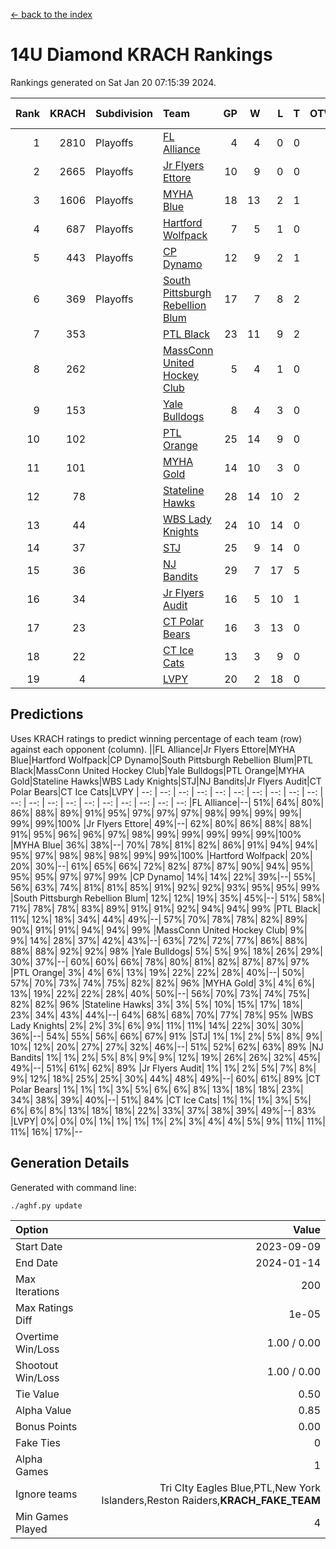 [<- back to the index](readme.md)
# 14U Diamond KRACH Rankings
Rankings generated on Sat Jan 20 07:15:39 2024.

Rank|KRACH|Subdivision|Team|GP|W|L|T|OTW|OTL|SoS|Exp Wins|Win Diff
---:|---:|:---|:---|---:|---:|---:|---:|---:|---:|---:|---:|---:
1|2810|Playoffs|[FL Alliance](https://gamesheetstats.com/seasons/3663/teams/156905/schedule)|4|4|0|0|0|0|93|4.8|-0.0
2|2665|Playoffs|[Jr Flyers Ettore](https://gamesheetstats.com/seasons/3663/teams/140817/schedule)|10|9|0|0|0|1|357|9.9|0.0
3|1606|Playoffs|[MYHA Blue](https://gamesheetstats.com/seasons/3663/teams/140816/schedule)|18|13|2|1|2|0|353|16.4|0.0
4|687|Playoffs|[Hartford Wolfpack](https://gamesheetstats.com/seasons/3663/teams/140814/schedule)|7|5|1|0|0|1|381|5.9|0.0
5|443|Playoffs|[CP Dynamo](https://gamesheetstats.com/seasons/3663/teams/140823/schedule)|12|9|2|1|0|0|217|10.4|0.0
6|369|Playoffs|[South Pittsburgh Rebellion Blum](https://gamesheetstats.com/seasons/3663/teams/140812/schedule)|17|7|8|2|0|0|932|8.9|0.0
7|353||[PTL Black](https://gamesheetstats.com/seasons/3663/teams/140815/schedule)|23|11|9|2|1|0|779|13.8|-0.0
8|262||[MassConn United Hockey Club](https://gamesheetstats.com/seasons/3663/teams/140810/schedule)|5|4|1|0|0|0|135|4.9|0.0
9|153||[Yale Bulldogs](https://gamesheetstats.com/seasons/3663/teams/156906/schedule)|8|4|3|0|1|0|124|5.9|0.0
10|102||[PTL Orange](https://gamesheetstats.com/seasons/3663/teams/140821/schedule)|25|14|9|0|1|1|154|15.9|0.0
11|101||[MYHA Gold](https://gamesheetstats.com/seasons/3663/teams/140824/schedule)|14|10|3|0|0|1|49|10.9|0.0
12|78||[Stateline Hawks](https://gamesheetstats.com/seasons/3663/teams/140813/schedule)|28|14|10|2|1|1|236|16.9|0.0
13|44||[WBS Lady Knights](https://gamesheetstats.com/seasons/3663/teams/140825/schedule)|24|10|14|0|0|0|284|10.9|0.0
14|37||[STJ](https://gamesheetstats.com/seasons/3663/teams/140822/schedule)|25|9|14|0|1|1|191|10.9|0.0
15|36||[NJ Bandits](https://gamesheetstats.com/seasons/3663/teams/140811/schedule)|29|7|17|5|0|0|400|10.4|0.0
16|34||[Jr Flyers Audit](https://gamesheetstats.com/seasons/3663/teams/140819/schedule)|16|5|10|1|0|0|109|6.4|0.0
17|23||[CT Polar Bears](https://gamesheetstats.com/seasons/3663/teams/140818/schedule)|16|3|13|0|0|0|488|3.9|0.0
18|22||[CT Ice Cats](https://gamesheetstats.com/seasons/3663/teams/140826/schedule)|13|3|9|0|0|1|215|3.9|0.0
19|4||[LVPY](https://gamesheetstats.com/seasons/3663/teams/140820/schedule)|20|2|18|0|0|0|52|2.9|0.0

## Predictions
Uses KRACH ratings to predict winning percentage of each team (row) against each opponent (column).
||FL Alliance|Jr Flyers Ettore|MYHA Blue|Hartford Wolfpack|CP Dynamo|South Pittsburgh Rebellion Blum|PTL Black|MassConn United Hockey Club|Yale Bulldogs|PTL Orange|MYHA Gold|Stateline Hawks|WBS Lady Knights|STJ|NJ Bandits|Jr Flyers Audit|CT Polar Bears|CT Ice Cats|LVPY
| --: | --: | --: | --: | --: | --: | --: | --: | --: | --: | --: | --: | --: | --: | --: | --: | --: | --: | --: | --: 
|FL Alliance|--| 51%| 64%| 80%| 86%| 88%| 89%| 91%| 95%| 97%| 97%| 97%| 98%| 99%| 99%| 99%| 99%| 99%|100%
|Jr Flyers Ettore| 49%|--| 62%| 80%| 86%| 88%| 88%| 91%| 95%| 96%| 96%| 97%| 98%| 99%| 99%| 99%| 99%| 99%|100%
|MYHA Blue| 36%| 38%|--| 70%| 78%| 81%| 82%| 86%| 91%| 94%| 94%| 95%| 97%| 98%| 98%| 98%| 99%| 99%|100%
|Hartford Wolfpack| 20%| 20%| 30%|--| 61%| 65%| 66%| 72%| 82%| 87%| 87%| 90%| 94%| 95%| 95%| 95%| 97%| 97%| 99%
|CP Dynamo| 14%| 14%| 22%| 39%|--| 55%| 56%| 63%| 74%| 81%| 81%| 85%| 91%| 92%| 92%| 93%| 95%| 95%| 99%
|South Pittsburgh Rebellion Blum| 12%| 12%| 19%| 35%| 45%|--| 51%| 58%| 71%| 78%| 78%| 83%| 89%| 91%| 91%| 92%| 94%| 94%| 99%
|PTL Black| 11%| 12%| 18%| 34%| 44%| 49%|--| 57%| 70%| 78%| 78%| 82%| 89%| 90%| 91%| 91%| 94%| 94%| 99%
|MassConn United Hockey Club|  9%|  9%| 14%| 28%| 37%| 42%| 43%|--| 63%| 72%| 72%| 77%| 86%| 88%| 88%| 88%| 92%| 92%| 98%
|Yale Bulldogs|  5%|  5%|  9%| 18%| 26%| 29%| 30%| 37%|--| 60%| 60%| 66%| 78%| 80%| 81%| 82%| 87%| 87%| 97%
|PTL Orange|  3%|  4%|  6%| 13%| 19%| 22%| 22%| 28%| 40%|--| 50%| 57%| 70%| 73%| 74%| 75%| 82%| 82%| 96%
|MYHA Gold|  3%|  4%|  6%| 13%| 19%| 22%| 22%| 28%| 40%| 50%|--| 56%| 70%| 73%| 74%| 75%| 82%| 82%| 96%
|Stateline Hawks|  3%|  3%|  5%| 10%| 15%| 17%| 18%| 23%| 34%| 43%| 44%|--| 64%| 68%| 68%| 70%| 77%| 78%| 95%
|WBS Lady Knights|  2%|  2%|  3%|  6%|  9%| 11%| 11%| 14%| 22%| 30%| 30%| 36%|--| 54%| 55%| 56%| 66%| 67%| 91%
|STJ|  1%|  1%|  2%|  5%|  8%|  9%| 10%| 12%| 20%| 27%| 27%| 32%| 46%|--| 51%| 52%| 62%| 63%| 89%
|NJ Bandits|  1%|  1%|  2%|  5%|  8%|  9%|  9%| 12%| 19%| 26%| 26%| 32%| 45%| 49%|--| 51%| 61%| 62%| 89%
|Jr Flyers Audit|  1%|  1%|  2%|  5%|  7%|  8%|  9%| 12%| 18%| 25%| 25%| 30%| 44%| 48%| 49%|--| 60%| 61%| 89%
|CT Polar Bears|  1%|  1%|  1%|  3%|  5%|  6%|  6%|  8%| 13%| 18%| 18%| 23%| 34%| 38%| 39%| 40%|--| 51%| 84%
|CT Ice Cats|  1%|  1%|  1%|  3%|  5%|  6%|  6%|  8%| 13%| 18%| 18%| 22%| 33%| 37%| 38%| 39%| 49%|--| 83%
|LVPY|  0%|  0%|  0%|  1%|  1%|  1%|  1%|  2%|  3%|  4%|  4%|  5%|  9%| 11%| 11%| 11%| 16%| 17%|--

## Generation Details

Generated with command line:
```
./aghf.py update
```

| Option | Value |
| :----- | ----: |
| Start Date | 2023-09-09 |
| End Date | 2024-01-14 |
| Max Iterations | 200 |
| Max Ratings Diff | 1e-05 |
| Overtime Win/Loss | 1.00 / 0.00 |
| Shootout Win/Loss | 1.00 / 0.00 |
| Tie Value | 0.50 |
| Alpha Value | 0.85 |
| Bonus Points | 0.00 |
| Fake Ties | 0 |
| Alpha Games | 1 |
| Ignore teams | Tri CIty Eagles Blue,PTL,New York Islanders,Reston Raiders,__KRACH_FAKE_TEAM__ |
| Min Games Played | 4 |

